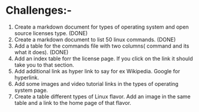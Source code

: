 
# Challenges:-
1) Create a markdown document for types of operating system and open source licenses type. (DONE)
2) Create a markdown document to list 50 linux commands. (DONE)
3) Add a table for the commands file with two columns( command and its what it does). (DONE)
4) Add an index table forr the license page. If you click on the link it should take you to that section. 
5) Add additional link as hyper link to say for ex Wikipedia. Google for hyperlink.
6) Add some images and video tutorial links in the types of operating system page.
7) Create a table different types of Linux flavor. Add an image in the same table and a link to the home page of that flavor.

